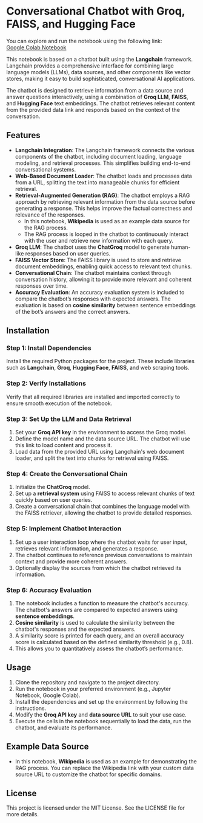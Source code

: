 # Conversational Chatbot with Groq, FAISS, and Hugging Face

You can explore and run the notebook using the following link:  
[Google Colab Notebook](https://colab.research.google.com/drive/1UojO_7mzxdQJUB1od1HbYxfFqSpaBuuN?usp=sharing)


This notebook is based on a chatbot built using the **Langchain** framework. Langchain provides a comprehensive interface for combining large language models (LLMs), data sources, and other components like vector stores, making it easy to build sophisticated, conversational AI applications.

The chatbot is designed to retrieve information from a data source and answer questions interactively, using a combination of **Groq LLM**, **FAISS**, and **Hugging Face** text embeddings. The chatbot retrieves relevant content from the provided data link and responds based on the context of the conversation.

## Features
- **Langchain Integration**: The Langchain framework connects the various components of the chatbot, including document loading, language modeling, and retrieval processes. This simplifies building end-to-end conversational systems.
- **Web-Based Document Loader**: The chatbot loads and processes data from a URL, splitting the text into manageable chunks for efficient retrieval.
- **Retrieval-Augmented Generation (RAG)**: The chatbot employs a RAG approach by retrieving relevant information from the data source before generating a response. This helps improve the factual correctness and relevance of the responses.
    - In this notebook, **Wikipedia** is used as an example data source for the RAG process.
    - The RAG process is looped in the chatbot to continuously interact with the user and retrieve new information with each query.
- **Groq LLM**: The chatbot uses the **ChatGroq** model to generate human-like responses based on user queries.
- **FAISS Vector Store**: The FAISS library is used to store and retrieve document embeddings, enabling quick access to relevant text chunks.
- **Conversational Chain**: The chatbot maintains context through conversation history, allowing it to provide more relevant and coherent responses over time.
- **Accuracy Evaluation**: An accuracy evaluation system is included to compare the chatbot’s responses with expected answers. The evaluation is based on **cosine similarity** between sentence embeddings of the bot’s answers and the correct answers.

## Installation

### Step 1: Install Dependencies
Install the required Python packages for the project. These include libraries such as **Langchain**, **Groq**, **Hugging Face**, **FAISS**, and web scraping tools.

### Step 2: Verify Installations
Verify that all required libraries are installed and imported correctly to ensure smooth execution of the notebook.

### Step 3: Set Up the LLM and Data Retrieval
1. Set your **Groq API key** in the environment to access the Groq model.
2. Define the model name and the data source URL. The chatbot will use this link to load content and process it.
3. Load data from the provided URL using Langchain's web document loader, and split the text into chunks for retrieval using FAISS.

### Step 4: Create the Conversational Chain
1. Initialize the **ChatGroq** model.
2. Set up a **retrieval system** using FAISS to access relevant chunks of text quickly based on user queries.
3. Create a conversational chain that combines the language model with the FAISS retriever, allowing the chatbot to provide detailed responses.

### Step 5: Implement Chatbot Interaction
1. Set up a user interaction loop where the chatbot waits for user input, retrieves relevant information, and generates a response.
2. The chatbot continues to reference previous conversations to maintain context and provide more coherent answers.
3. Optionally display the sources from which the chatbot retrieved its information.

### Step 6: Accuracy Evaluation
1. The notebook includes a function to measure the chatbot's accuracy. The chatbot's answers are compared to expected answers using **sentence embeddings**.
2. **Cosine similarity** is used to calculate the similarity between the chatbot's responses and the expected answers.
3. A similarity score is printed for each query, and an overall accuracy score is calculated based on the defined similarity threshold (e.g., 0.8).
4. This allows you to quantitatively assess the chatbot’s performance.

## Usage
1. Clone the repository and navigate to the project directory.
2. Run the notebook in your preferred environment (e.g., Jupyter Notebook, Google Colab).
3. Install the dependencies and set up the environment by following the instructions.
4. Modify the **Groq API key** and **data source URL** to suit your use case.
5. Execute the cells in the notebook sequentially to load the data, run the chatbot, and evaluate its performance.



## Example Data Source
- In this notebook, **Wikipedia** is used as an example for demonstrating the RAG process. You can replace the Wikipedia link with your custom data source URL to customize the chatbot for specific domains.

## License
This project is licensed under the MIT License. See the LICENSE file for more details.
